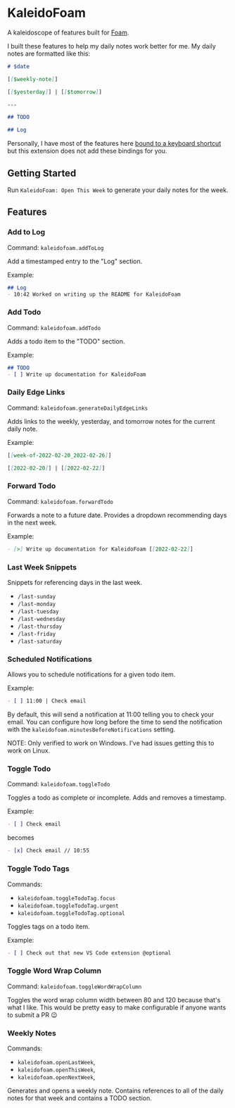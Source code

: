 # KaleidoFoam

A kaleidoscope of features built for [Foam](https://foambubble.github.io/).

I built these features to help my daily notes work better for me. My daily notes are formatted like this:

```md
# $date

[[$weekly-note]]

[[$yesterday]] | [[$tomorrow]]

---

## TODO

## Log
```

Personally, I have most of the features here [bound to a keyboard shortcut](https://code.visualstudio.com/docs/getstarted/keybindings#_keyboard-shortcuts-editor) but this extension does not add these bindings for you.

## Getting Started

Run `KaleidoFoam: Open This Week` to generate your daily notes for the week.

## Features
### Add to Log
Command: `kaleidofoam.addToLog`

Add a timestamped entry to the "Log" section.

Example:

```md
## Log
- 10:42 Worked on writing up the README for KaleidoFoam
```

### Add Todo
Command: `kaleidofoam.addTodo`

Adds a todo item to the "TODO" section.

Example:

```md
## TODO
- [ ] Write up documentation for KaleidoFoam
```

### Daily Edge Links
Command: `kaleidofoam.generateDailyEdgeLinks`

Adds links to the weekly, yesterday, and tomorrow notes for the current daily note.

Example:

```md
[[week-of-2022-02-20_2022-02-26]]

[[2022-02-20]] | [[2022-02-22]]
```

### Forward Todo
Command: `kaleidofoam.forwardTodo`

Forwards a note to a future date. Provides a dropdown recommending days in the next week.

Example:

```md
- [>] Write up documentation for KaleidoFoam [[2022-02-22]]
```

### Last Week Snippets
Snippets for referencing days in the last week.

- `/last-sunday`
- `/last-monday`
- `/last-tuesday`
- `/last-wednesday`
- `/last-thursday`
- `/last-friday`
- `/last-saturday`

### Scheduled Notifications
Allows you to schedule notifications for a given todo item.

Example:

```md
- [ ] 11:00 | Check email
```

By default, this will send a notification at 11:00 telling you to check your email. You can configure how long before the time to send the notification with the `kaleidofoam.minutesBeforeNotifications` setting.

NOTE: Only verified to work on Windows. I've had issues getting this to work on Linux.

### Toggle Todo
Command: `kaleidofoam.toggleTodo`

Toggles a todo as complete or incomplete. Adds and removes a timestamp.

Example:

```md
- [ ] Check email
```

becomes

```md
- [x] Check email // 10:55
```

### Toggle Todo Tags
Commands:
- `kaleidofoam.toggleTodoTag.focus`
- `kaleidofoam.toggleTodoTag.urgent`
- `kaleidofoam.toggleTodoTag.optional`

Toggles tags on a todo item.

Example:

```md
- [ ] Check out that new VS Code extension @optional
```

### Toggle Word Wrap Column
Command: `kaleidofoam.toggleWordWrapColumn`

Toggles the word wrap column width between 80 and 120 because that's what I like. This would be pretty easy to make configurable if anyone wants to submit a PR 😉

### Weekly Notes
Commands:
- `kaleidofoam.openLastWeek`,
- `kaleidofoam.openThisWeek`,
- `kaleidofoam.openNextWeek`,

Generates and opens a weekly note. Contains references to all of the daily notes for that week and contains a TODO section.
